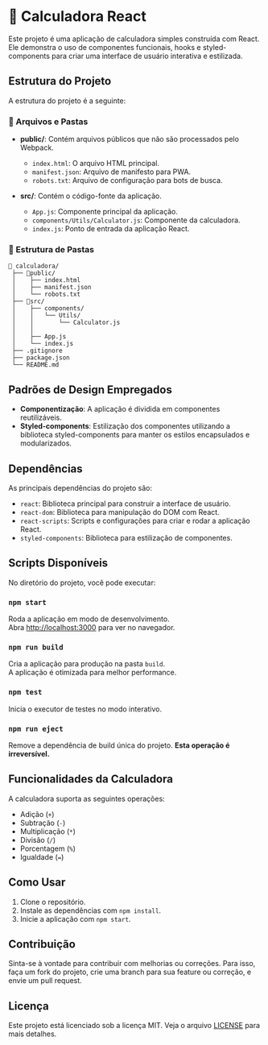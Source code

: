 # 🧮 Calculadora React

Este projeto é uma aplicação de calculadora simples construída com React. Ele demonstra o uso de componentes funcionais, hooks e styled-components para criar uma interface de usuário interativa e estilizada.

## Estrutura do Projeto

A estrutura do projeto é a seguinte:

### 📂 Arquivos e Pastas

- **public/**: Contém arquivos públicos que não são processados pelo Webpack.

  - `index.html`: O arquivo HTML principal.
  - `manifest.json`: Arquivo de manifesto para PWA.
  - `robots.txt`: Arquivo de configuração para bots de busca.

- **src/**: Contém o código-fonte da aplicação.
  - `App.js`: Componente principal da aplicação.
  - `components/Utils/Calculator.js`: Componente da calculadora.
  - `index.js`: Ponto de entrada da aplicação React.

### 🌳 Estrutura de Pastas

```
📂 calculadora/
 ├── 📂public/
 │    ├── index.html
 │    ├── manifest.json
 │    └── robots.txt
 ├── 📂src/
 │    ├── components/
 │    │   └── Utils/
 │    │       └── Calculator.js
 │    │
 │    ├── App.js
 │    └── index.js
 ├── .gitignore
 ├── package.json
 └── README.md
```

## Padrões de Design Empregados

- **Componentização**: A aplicação é dividida em componentes reutilizáveis.
- **Styled-components**: Estilização dos componentes utilizando a biblioteca styled-components para manter os estilos encapsulados e modularizados.

## Dependências

As principais dependências do projeto são:

- `react`: Biblioteca principal para construir a interface de usuário.
- `react-dom`: Biblioteca para manipulação do DOM com React.
- `react-scripts`: Scripts e configurações para criar e rodar a aplicação React.
- `styled-components`: Biblioteca para estilização de componentes.

## Scripts Disponíveis

No diretório do projeto, você pode executar:

### `npm start`

Roda a aplicação em modo de desenvolvimento.\
Abra [http://localhost:3000](http://localhost:3000) para ver no navegador.

### `npm run build`

Cria a aplicação para produção na pasta `build`.\
A aplicação é otimizada para melhor performance.

### `npm test`

Inicia o executor de testes no modo interativo.

### `npm run eject`

Remove a dependência de build única do projeto. **Esta operação é irreversível.**

## Funcionalidades da Calculadora

A calculadora suporta as seguintes operações:

- Adição (`+`)
- Subtração (`-`)
- Multiplicação (`*`)
- Divisão (`/`)
- Porcentagem (`%`)
- Igualdade (`=`)

## Como Usar

1. Clone o repositório.
2. Instale as dependências com `npm install`.
3. Inicie a aplicação com `npm start`.

## Contribuição

Sinta-se à vontade para contribuir com melhorias ou correções. Para isso, faça um fork do projeto, crie uma branch para sua feature ou correção, e envie um pull request.

## Licença

Este projeto está licenciado sob a licença MIT. Veja o arquivo [LICENSE](LICENSE) para mais detalhes.
